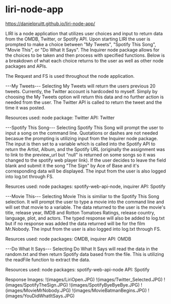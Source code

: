 # liri-node-app

https://danielpruitt.github.io/liri-node-app/

LIRI is a node application that utilizes user choices and input to return data from the OMDB, Twitter, or Spotify API. Upon starting LIRI the user is prompted to make a choice between "My Tweets", "Spotify This Song", "Movie This", or "Do What It Says". The Inquirer node package allows for the choices to be taken and then process with specified functions. Below is a breakdown of what each choice returns to the user as well as other node packages and APIs. 

The Request and FS is used throughout the node application.

---My Tweets---
Selecting My Tweets will return the users previous 20 tweets. Currently, the Twitter account is hardcoded to myself. 
Simply by choosing the My Tweets option will return this data and no further action is needed from the user. 
The Twitter API is called to return the tweet and the time it was posted. 

Resources used: node package: Twitter API: Twitter

---Spotify This Song---
Selecting Spotify This Song will prompt the user to input a song on the command line. Quotations or dashes are not needed becasue the prompting is utilizing input from the Inquirer node package. The input is then set to a variable which is called into the Spotify API to return the Artist, Album, and the Spotify URL (originally the assignment was to link to the preview_url but "null" is returned on some songs so it was changed to the spotify web player link). If the user decides to leave the field blank and submit it the song "The Sign" by Ace of Base and it's corresponding data will be displayed. The input from the user is also logged into log.txt through FS.

Resurces used: node packages: spotify-web-api-node, inquirer API: Spotify

---Movie This---
Selecting Movie This is similiar to the Spotify This Song selection. It will prompt the user to type a movie into the command line and will set that movie to a variable. The data returned to the user is the movie's title, release year, IMDB and Rotton Tomatoes Ratings, release country, language, plot, and actors. The typed response will also be added to log.txt but if no response was added the data returned will be for the film Mr.Nobody. The input from the user is also logged into log.txt through FS.

Resurces used: node packages: OMDB, inquirer API: OMDB

---Do What It Says---
Selecting Do What It Says will read the data in the random.txt and then return Spotify data based from the file. This is utilizing the readFile function to extract the data. 

Resources used: node packages: spotify-web-api-node API: Spotify


Response Images:
!(images/LiriOpen.JPG)
!(images/Twitter_Selected.JPG)
!(images/SpotifyTheSign.JPG)
!(images/SpotifyByeByeBye.JPG)
!(images/MovieMrNobody.JPG)
!(images/MovieBatmanBegins.JPG)
!(images/YouDidWhatItSays.JPG)
